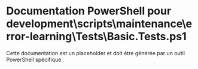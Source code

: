 # Documentation PowerShell pour development\scripts\maintenance\error-learning\Tests\Basic.Tests.ps1

Cette documentation est un placeholder et doit être générée par un outil PowerShell spécifique.
